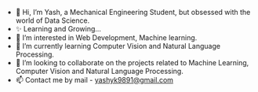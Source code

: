 - 👋 Hi, I’m Yash, a Mechanical Engineering Student, but obsessed with the world of Data Science.
- ✨ Learning and Growing...
- 👀 I’m interested in Web Development, Machine learning. 
- 🌱 I’m currently learning Computer Vision and Natural Language Processing.
- 💞️ I’m looking to collaborate on the projects related to Machine Learning, Computer Vision and Natural Language Processing.
- 📫 Contact me by mail - yashyk9891@gmail.com

<!---
YashKumarYK/YashKumarYK is a ✨ special ✨ repository because its `README.md` (this file) appears on your GitHub profile.
You can click the Preview link to take a look at your changes.
--->
